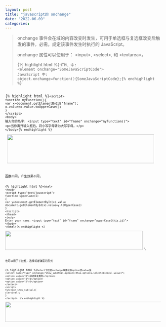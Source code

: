 ```yaml
---
layout: post
title: "javascript的 onchange"
date: "2022-06-09"
categories: 
---
```

<blockquote> 
<p>onchange 事件会在域的内容改变时发生，可用于单选框与复选框改变后触发的事件，必需。规定该事件发生时执行的 JavaScript。</p> 
<p>onchange 属性可以使用于： &lt;input&gt;, &lt;select&gt;, 和 &lt;textarea&gt;。</p> 
{% highlight html %}<code class="language-html">HTML 中:
&lt;element onchange="SomeJavaScriptCode"&gt;
JavaScript 中:
object.onchange=function(){SomeJavaScriptCode};{% endhighlight %} 
</blockquote> 
{% highlight html %}<code class="language-html">&lt;script&gt;
function myFunction(){
var x=document.getElementById("fname");
x.value=x.value.toUpperCase();
}
&lt;/script&gt;
&lt;body&gt;
输入你的名字: &lt;input type="text" id="fname" onchange="myFunction()"&gt;
&lt;p&gt;当你离开输入框后，将小写字母转为大写字母。&lt;/p&gt;
&lt;/body&gt;{% endhighlight %} 
<p> <img alt="" height="93" src="https://img-blog.csdnimg.cn/ff51f1ca59b34f7385de6d07828d7d21.png?x-oss-process=image/watermark,type_d3F5LXplbmhlaQ,shadow_50,text_Q1NETiBA6K645aKo44Gu5bCP6J206J22,size_13,color_FFFFFF,t_70,g_se,x_16" width="476"></p> 
<p>函数不同，产生效果不同，</p> 
{% highlight html %}<code class="language-html">&lt;html&gt;
&lt;head&gt;
&lt;script type="text/javascript"&gt;
function upperCase(x)
{
var y=document.getElementById(x).value
document.getElementById(x).value=y.toUpperCase()
}
&lt;/script&gt;
&lt;/head&gt;
&lt;body&gt;
Enter your name: &lt;input type="text" id="fname" onchange="upperCase(this.id)"&gt;
&lt;/body&gt;
&lt;/html&gt;{% endhighlight %} 
<p><img alt="" height="62" src="https://img-blog.csdnimg.cn/27a1190ee025481aad5a0169eeb89754.png?x-oss-process=image/watermark,type_d3F5LXplbmhlaQ,shadow_50,text_Q1NETiBA6K645aKo44Gu5bCP6J206J22,size_12,color_FFFFFF,t_70,g_se,x_16" width="445"> \</p> 
<p>也可以用于下拉框，选择或者弹窗的形式</p> 
{% highlight html %}<code class="language-html">Select下拉框onchange事件获取option的value值
&lt;select name="type" onchange="show_sub(this.options[this.options.selectedIndex].value)"&gt;    
&lt;option value="0"&gt;请选择主类别&lt;/option&gt;    
&lt;option value="1"&gt;1&lt;/option&gt;    
&lt;option value="2"&gt;2&lt;/option&gt;    
&lt;/select&gt;  
&lt;script&gt;     
function show_sub(val){     
alert(val);     
}     
&lt;/script&gt;  {% endhighlight %} 
<p><img alt="" height="65" src="https://img-blog.csdnimg.cn/c5deb0d03efc4be7aabc5f91bb9fdd12.png?x-oss-process=image/watermark,type_d3F5LXplbmhlaQ,shadow_50,text_Q1NETiBA6K645aKo44Gu5bCP6J206J22,size_14,color_FFFFFF,t_70,g_se,x_16" width="506"></p> 
<p> </p>
